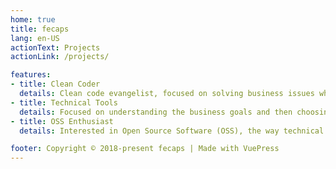 ```yaml
---
home: true
title: fecaps
lang: en-US
actionText: Projects
actionLink: /projects/

features:
- title: Clean Coder
  details: Clean code evangelist, focused on solving business issues while growing the code base in a maintainable manner, improving its readability and testability
- title: Technical Tools
  details: Focused on understanding the business goals and then choosing the best tools for it. Usually developing Web API's with PHP 7+ or Node.js and automated tests, often applying the TDD approach
- title: OSS Enthusiast
  details: Interested in Open Source Software (OSS), the way technical communities organize themselves, sharing knowledge and creating great tools that solve real business issues. Also a OSS contributor occasionally

footer: Copyright © 2018-present fecaps | Made with VuePress
---
```

